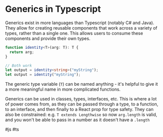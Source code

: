 # Generics in Typescript

Generics exist in more languages than Typescript (notably C# and Java). They allow for creating reusable components that work across a variety of types, rather than a single one. This allows users to consume these components and provide their own types.

```typescript
function identity<T>(arg: T): T {
  return arg;
}

// Both work
let output = identity<string>("myString");
let output = identity("myString");
```

The generic type variable (`T`) can be named anything - it's helpful to give it a more meaningful name in more complicated functions.

Generics can be used in classes, types, interfaces, etc. This is where a lot of power comes from, as they can be passed through a type, to a function, to an interface, and then finally to a React prop for type safety.
They can also be constrained: e.g. `T extends Lengthwise` so now `arg.length` is valid, and you won't be able to pass in a number as it doesn't have a `.length`

#js
#ts